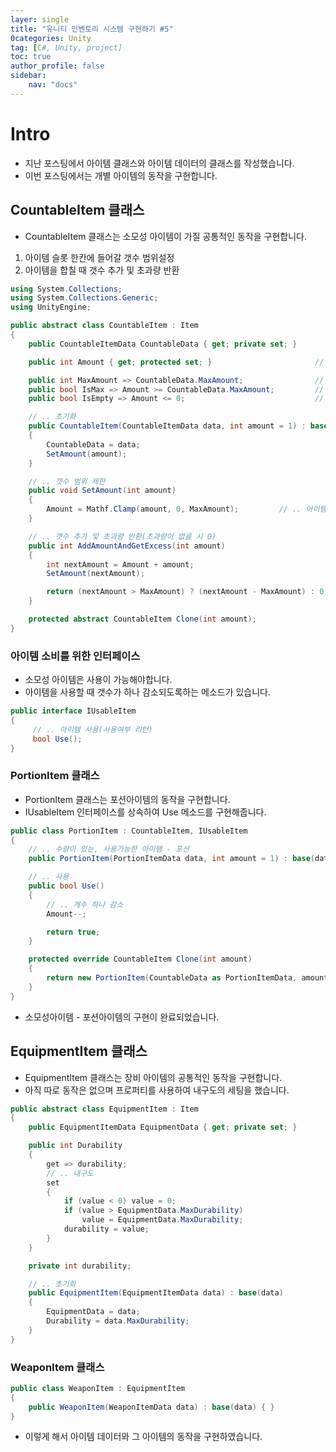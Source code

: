 ```yaml
---
layer: single
title: "유니티 인벤토리 시스템 구현하기 #5"
0categories: Unity
tag: [C#, Unity, project]
toc: true
author_profile: false
sidebar: 
    nav: "docs"
---
```


# Intro

- 지난 포스팅에서 아이템 클래스와 아이템 데이터의 클래스를 작성했습니다.  
- 이번 포스팅에서는 개별 아이템의 동작을 구현합니다.   



## CountableItem 클래스

- CountableItem 클래스는 소모성 아이템이 가질 공통적인 동작을 구현합니다.  

1. 아이템 슬롯 한칸에 들어갈 갯수 범위설정
2. 아이템을 합칠 때 갯수 추가 및 초과량 반환

```c#
using System.Collections;
using System.Collections.Generic;
using UnityEngine;

public abstract class CountableItem : Item
{
    public CountableItemData CountableData { get; private set; }

    public int Amount { get; protected set; }                       // .. 현재 아이템 갯수

    public int MaxAmount => CountableData.MaxAmount;                // .. 한 슬롯이 가질 수 있는 아이템의 최대갯수
    public bool IsMax => Amount >= CountableData.MaxAmount;         // .. 갯수가 최대인지 여부
    public bool IsEmpty => Amount <= 0;                             // .. 갯수가 없는지 여부

    // .. 초기화
    public CountableItem(CountableItemData data, int amount = 1) : base(data)
    {
        CountableData = data;
        SetAmount(amount);
    }

    // .. 갯수 범위 제한
    public void SetAmount(int amount)
    {
        Amount = Mathf.Clamp(amount, 0, MaxAmount);         // .. 아이템 갯수는 0 ~ 99
    }

    // .. 갯수 추가 및 초과량 반환(초과량이 없을 시 0)
    public int AddAmountAndGetExcess(int amount)
    {
        int nextAmount = Amount + amount;
        SetAmount(nextAmount);

        return (nextAmount > MaxAmount) ? (nextAmount - MaxAmount) : 0;     // .. 초과하면 초과량을 반환.
    }

    protected abstract CountableItem Clone(int amount);
}

```


### 아이템 소비를 위한 인터페이스

- 소모성 아이템은 사용이 가능해야합니다.  
- 아이템을 사용할 때 갯수가 하나 감소되도록하는 메소드가 있습니다.


```c#
public interface IUsableItem
{
     // .. 아이템 사용(사용여부 리턴)
     bool Use();
}
```

### PortionItem 클래스

- PortionItem 클래스는 포션아이템의 동작을 구현합니다.  
- IUsableItem 인터페이스를 상속하여 Use 메소드를 구현해줍니다.  

```c#
public class PortionItem : CountableItem, IUsableItem
{
    // .. 수량이 있는, 사용가능한 아이템 - 포션
    public PortionItem(PortionItemData data, int amount = 1) : base(data, amount) { }

    // .. 사용
    public bool Use()
    {
        // .. 개수 하나 감소
        Amount--;

        return true;
    }

    protected override CountableItem Clone(int amount)
    {
        return new PortionItem(CountableData as PortionItemData, amount);
    }
}

```

- 소모성아이템 - 포션아이템의 구현이 완료되었습니다.  

## EquipmentItem 클래스

- EquipmentItem 클래스는 장비 아이템의 공통적인 동작을 구현합니다.  
- 아직 따로 동작은 없으며 프로퍼티를 사용하여 내구도의 세팅을 했습니다.  

```c#
public abstract class EquipmentItem : Item
{
    public EquipmentItemData EquipmentData { get; private set; }

    public int Durability
    {
        get => durability;
        // .. 내구도
        set
        {
            if (value < 0) value = 0;
            if (value > EquipmentData.MaxDurability)
                value = EquipmentData.MaxDurability;
            durability = value;
        }
    }

    private int durability;

    // .. 초기화
    public EquipmentItem(EquipmentItemData data) : base(data)
    {
        EquipmentData = data;
        Durability = data.MaxDurability;
    }
}

```


### WeaponItem 클래스

```c#
public class WeaponItem : EquipmentItem
{
    public WeaponItem(WeaponItemData data) : base(data) { }
}

```


- 이렇게 해서 아이템 데이터와 그 아이템의 동작을 구현하였습니다.

